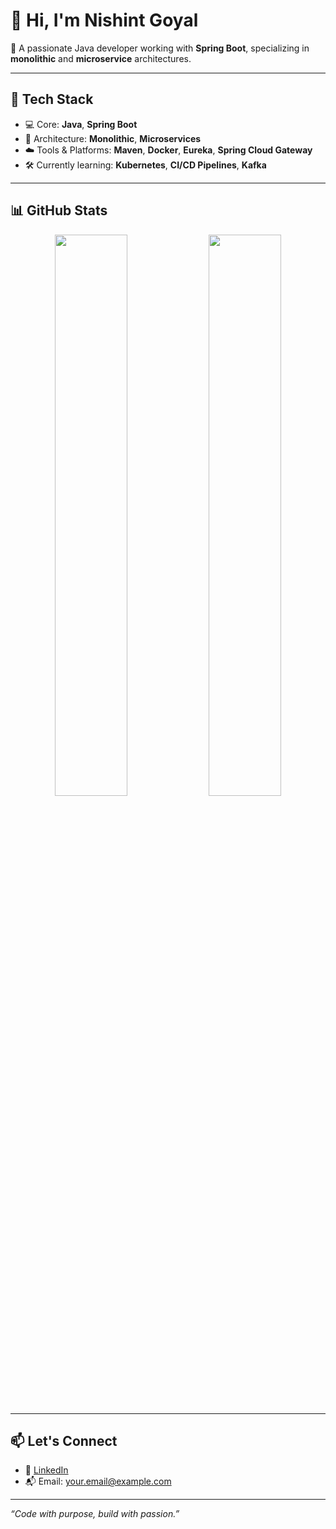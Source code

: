 # 👋 Hi, I'm Nishint Goyal

🎯 A passionate Java developer working with **Spring Boot**, specializing in **monolithic** and **microservice** architectures.

---

## 🚀 Tech Stack
- 💻 Core: **Java**, **Spring Boot**
- 🧱 Architecture: **Monolithic**, **Microservices**
- ☁️ Tools & Platforms: **Maven**, **Docker**, **Eureka**, **Spring Cloud Gateway**
- 🛠️ Currently learning: **Kubernetes**, **CI/CD Pipelines**, **Kafka**

---

## 📊 GitHub Stats
<p align="center">
  <img src="https://github-readme-stats.vercel.app/api?username=Nishint0001&show_icons=true&theme=radical" width="48%" />
  <img src="https://github-readme-streak-stats.herokuapp.com/?user=Nishint0001&theme=radical" width="48%" />
</p>

---

## 📫 Let's Connect
- 💼 [LinkedIn](https://www.linkedin.com/in/your-profile)
- 📬 Email: your.email@example.com

---

<!-- Add a cool quote or your motto if you like -->
_“Code with purpose, build with passion.”_
